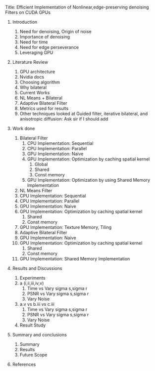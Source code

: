 Title: Efficient Implementation of Nonlinear,edge-preserving denoising Filters on CUDA GPUs

1. Introduction
   1. Need for denoising, Origin of noise
   1. Importance of denoising
   1. Need for time
   1. Need for edge perseverance
   1. Leveraging GPU
1. Literature Review
   1. GPU architecture
   1. Nvidia docs
   1. Choosing algorithm
   1. Why bilateral
   1. Current Works
   1. NL Means + Bilateral
   1. Adaptive Bilateral Filter
   1. Metrics used for results
   1. Other techniques looked at Guided filter, iterative bilateral, and anisotropic diffusion: Ask sir if I should add
1. Work done
   1. Bilateral Filter
      1. CPU Implementation: Sequential
      1. CPU Implementation: Parallel
      1. GPU Implementation: Naive
      1. GPU Implementation: Optimization by caching spatial kernel
         1. Global
         1. Shared
         1. Const memory
      1. GPU Implementation: Optimization by using Shared Memory Implementation
    2. NL Means Filter
      1. CPU Implementation: Sequential
      1. CPU Implementation: Parallel
      1. GPU Implementation: Naive
      1. GPU Implementation: Optimization by caching spatial kernel
         1. Shared
         1. Const memory
      1. GPU Implementation: Texture Memory, Tiling
    3. Adaptive Bilateral Filter
      1. GPU Implementation: Naive
      1. GPU Implementation: Optimization by caching spatial kernel
         1. Shared
         1. Const memory
      1. GPU Implementation: Shared Memory Implementation

4. Results and Discussions

    1. Experiments
      1. a (i,ii,iii,iv,v)
         1. Time vs Vary sigma s,sigma r
         1. PSNR vs Vary sigma s,sigma r
         1. Vary Noise
      1. a.v vs b.iii vs c.iii
          1. Time vs Vary sigma s,sigma r
          1. PSNR vs Vary sigma s,sigma r
          1. Vary Noise
    2. Result Study
5. Summary and conclusions
    1. Summary
    1. Results
    1. Future Scope
6. References
